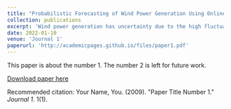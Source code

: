 ```yaml
---
title: "Probabilistic Forecasting of Wind Power Generation Using Online LASSO VAR and EGARCH Model"
collection: publications
excerpt: 'Wind power generation has uncertainty due to the high fluctuation of wind speed. In traditional wind power prediction models, the uncertainty is measured by normal distribution with zero mean and constant variance. However, the variance may vary with time, which means the variance has heteroscedasticity. To improve the prediction accuracy, this paper proposes a new integrated probabilistic wind power prediction model for wind farm considering heteroscedasticity based on online least absolute shrinkage and selection operator and vector autoregression (LASSO VAR) and the exponential generalized autoregressive conditional heteroskedasticity (EGARCH) model. First, online LASSO VAR is used to forecast power output. Then, heteroscedasticity of residuals is validated by autoregressive conditional heteroskedasticity test. Considering heteroscedasticity, the news impact curve and dynamic significance line verify that positive and negative residuals affect future volatility asymmetrically. Thus, the EGARCH model is used to forecast the residuals to obtain the conditional variance of point prediction results. Finally, the probabilistic result of total power output is obtained by summing the power output of turbines in the wind farm considering the correlation of the active wind power of wind turbines. This method is applied to forecast the power output of a wind farm in East China and is proved effective in improving the prediction accuracy.'
date: 2022-01-10
venue: 'Journal 1'
paperurl: 'http://academicpages.github.io/files/paper1.pdf'
---
```


This paper is about the number 1. The number 2 is left for future work.

[Download paper here](http://academicpages.github.io/files/paper1.pdf)

Recommended citation: Your Name, You. (2009). "Paper Title Number 1." <i>Journal 1</i>. 1(1).
